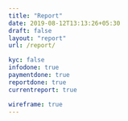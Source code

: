 ```yaml
---
title: "Report"
date: 2019-08-12T13:13:26+05:30
draft: false
layout: "report"
url: /report/

kyc: false
infodone: true
paymentdone: true
reportdone: true
currentreport: true

wireframe: true
---
```


